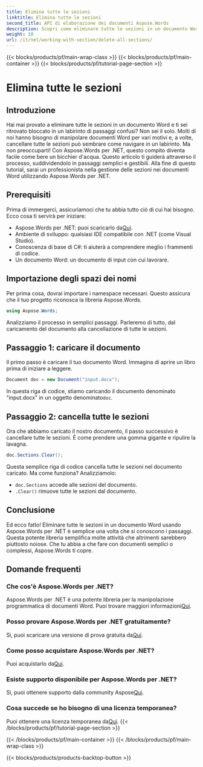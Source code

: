 ```yaml
---
title: Elimina tutte le sezioni
linktitle: Elimina tutte le sezioni
second_title: API di elaborazione dei documenti Aspose.Words
description: Scopri come eliminare tutte le sezioni in un documento Word utilizzando Aspose.Words per .NET con questa guida passo dopo passo facile da seguire.
weight: 10
url: /it/net/working-with-section/delete-all-sections/
---
```


{{< blocks/products/pf/main-wrap-class >}}
{{< blocks/products/pf/main-container >}}
{{< blocks/products/pf/tutorial-page-section >}}

# Elimina tutte le sezioni

## Introduzione

Hai mai provato a eliminare tutte le sezioni in un documento Word e ti sei ritrovato bloccato in un labirinto di passaggi confusi? Non sei il solo. Molti di noi hanno bisogno di manipolare documenti Word per vari motivi e, a volte, cancellare tutte le sezioni può sembrare come navigare in un labirinto. Ma non preoccuparti! Con Aspose.Words per .NET, questo compito diventa facile come bere un bicchier d'acqua. Questo articolo ti guiderà attraverso il processo, suddividendolo in passaggi semplici e gestibili. Alla fine di questo tutorial, sarai un professionista nella gestione delle sezioni nei documenti Word utilizzando Aspose.Words per .NET.

## Prerequisiti

Prima di immergerci, assicuriamoci che tu abbia tutto ciò di cui hai bisogno. Ecco cosa ti servirà per iniziare:

-  Aspose.Words per .NET: puoi scaricarlo da[Qui](https://releases.aspose.com/words/net/).
- Ambiente di sviluppo: qualsiasi IDE compatibile con .NET (come Visual Studio).
- Conoscenza di base di C#: ti aiuterà a comprendere meglio i frammenti di codice.
- Un documento Word: un documento di input con cui lavorare.

## Importazione degli spazi dei nomi

Per prima cosa, dovrai importare i namespace necessari. Questo assicura che il tuo progetto riconosca la libreria Aspose.Words.

```csharp
using Aspose.Words;
```

Analizziamo il processo in semplici passaggi. Parleremo di tutto, dal caricamento del documento alla cancellazione di tutte le sezioni.

## Passaggio 1: caricare il documento

Il primo passo è caricare il tuo documento Word. Immagina di aprire un libro prima di iniziare a leggere.

```csharp
Document doc = new Document("input.docx");
```

 In questa riga di codice, stiamo caricando il documento denominato "input.docx" in un oggetto denominato`doc`.

## Passaggio 2: cancella tutte le sezioni

Ora che abbiamo caricato il nostro documento, il passo successivo è cancellare tutte le sezioni. È come prendere una gomma gigante e ripulire la lavagna.

```csharp
doc.Sections.Clear();
```

Questa semplice riga di codice cancella tutte le sezioni nel documento caricato. Ma come funziona? Analizziamolo:

- `doc.Sections` accede alle sezioni del documento.
- `.Clear()` rimuove tutte le sezioni dal documento.

## Conclusione

Ed ecco fatto! Eliminare tutte le sezioni in un documento Word usando Aspose.Words per .NET è semplice una volta che si conoscono i passaggi. Questa potente libreria semplifica molte attività che altrimenti sarebbero piuttosto noiose. Che tu abbia a che fare con documenti semplici o complessi, Aspose.Words ti copre. 

## Domande frequenti

### Che cos'è Aspose.Words per .NET?
 Aspose.Words per .NET è una potente libreria per la manipolazione programmatica di documenti Word. Puoi trovare maggiori informazioni[Qui](https://reference.aspose.com/words/net/).

### Posso provare Aspose.Words per .NET gratuitamente?
 Sì, puoi scaricare una versione di prova gratuita da[Qui](https://releases.aspose.com/).

### Come posso acquistare Aspose.Words per .NET?
 Puoi acquistarlo da[Qui](https://purchase.aspose.com/buy).

### Esiste supporto disponibile per Aspose.Words per .NET?
Sì, puoi ottenere supporto dalla community Aspose[Qui](https://forum.aspose.com/c/words/8).

### Cosa succede se ho bisogno di una licenza temporanea?
 Puoi ottenere una licenza temporanea da[Qui](https://purchase.aspose.com/temporary-license/).
{{< /blocks/products/pf/tutorial-page-section >}}

{{< /blocks/products/pf/main-container >}}
{{< /blocks/products/pf/main-wrap-class >}}

{{< blocks/products/products-backtop-button >}}
